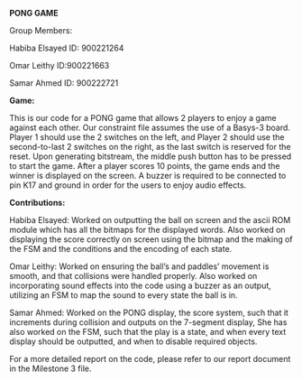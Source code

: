 **PONG GAME**

Group Members:

Habiba Elsayed ID: 900221264

Omar Leithy ID:900221663

Samar Ahmed ID: 900222721

**Game:**

This is our code for a PONG game that allows 2 players to enjoy a game against each other. Our constraint file assumes the use of a Basys-3 board. Player 1 should use the 2 switches on the left, and Player 2 should use the second-to-last 2 switches on the right, as the last switch is reserved for the reset. Upon generating bitstream, the middle push button has to be pressed to start the game. After a player scores 10 points, the game ends and the winner is displayed on the screen.
A buzzer is required to be connected to pin K17 and ground in order for the users to enjoy audio effects.

**Contributions:**

Habiba Elsayed: Worked on outputting the ball on screen and the ascii ROM module which has all the bitmaps for the displayed words. Also worked on displaying the score correctly on screen using the bitmap and the making of the FSM and the conditions and the encoding of each state. 

Omar Leithy: Worked on ensuring the ball’s and paddles’ movement is smooth, and that collisions were handled properly. Also worked on incorporating sound effects into the code using a buzzer as an output, utilizing an FSM to map the sound to every state the ball is in.

Samar Ahmed: Worked on the PONG display, the score system, such that it increments during collision and outputs on the 7-segment display, She has also worked on the FSM, such that the play is a state, and when every text display should be outputted, and when to disable required objects.

For a more detailed report on the code, please refer to our report document in the Milestone 3 file.
